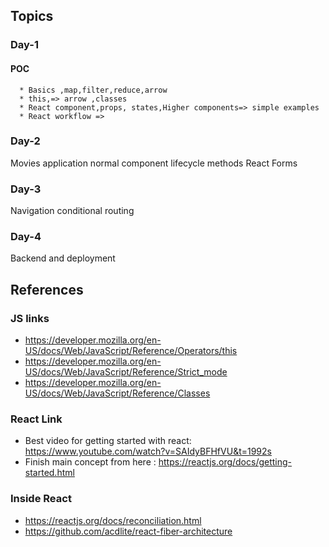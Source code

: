 ##  Topics
### Day-1
  #### POC 
      * Basics ,map,filter,reduce,arrow 
      * this,=> arrow ,classes 
      * React component,props, states,Higher components=> simple examples
      * React workflow => 
### Day-2
  Movies application
    normal component
    lifecycle methods
    React Forms
### Day-3 
  Navigation
  conditional routing  
### Day-4 
  Backend and deployment
## References 
### JS links
* https://developer.mozilla.org/en-US/docs/Web/JavaScript/Reference/Operators/this
* https://developer.mozilla.org/en-US/docs/Web/JavaScript/Reference/Strict_mode
* https://developer.mozilla.org/en-US/docs/Web/JavaScript/Reference/Classes
### React Link
* Best video for  getting started with react: https://www.youtube.com/watch?v=SAIdyBFHfVU&t=1992s 
* Finish main concept from here : https://reactjs.org/docs/getting-started.html
### Inside React 
* https://reactjs.org/docs/reconciliation.html
* https://github.com/acdlite/react-fiber-architecture
